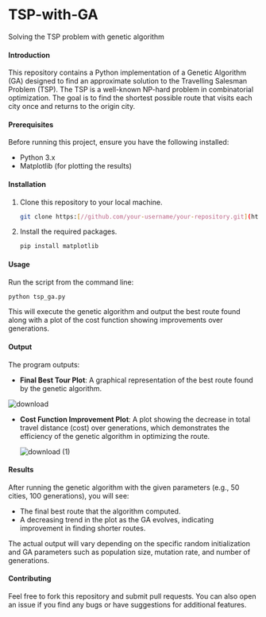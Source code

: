 # TSP-with-GA
 Solving the TSP problem with genetic algorithm
#### Introduction
This repository contains a Python implementation of a Genetic Algorithm (GA) designed to find an approximate solution to the Travelling Salesman Problem (TSP). The TSP is a well-known NP-hard problem in combinatorial optimization. The goal is to find the shortest possible route that visits each city once and returns to the origin city.

#### Prerequisites
Before running this project, ensure you have the following installed:
- Python 3.x
- Matplotlib (for plotting the results)

#### Installation
1. Clone this repository to your local machine.
   ```bash
   git clone https:[//github.com/your-username/your-repository.git](https://github.com/Merfa2001/TSP-with-GA.git)
   ```
2. Install the required packages.
   ```bash
   pip install matplotlib
   ```

#### Usage
Run the script from the command line:
```bash
python tsp_ga.py
```

This will execute the genetic algorithm and output the best route found along with a plot of the cost function showing improvements over generations.

#### Output
The program outputs:
- **Final Best Tour Plot**: A graphical representation of the best route found by the genetic algorithm.
  
![download](https://github.com/Merfa2001/TSP-with-GA/assets/146805956/651617a6-11e3-4116-9e4f-bdb95a50956c)


- **Cost Function Improvement Plot**: A plot showing the decrease in total travel distance (cost) over generations, which demonstrates the efficiency of the genetic algorithm in optimizing the route.
  
  ![download (1)](https://github.com/Merfa2001/TSP-with-GA/assets/146805956/54bb4856-3178-4221-acf9-08dd56b35bc8)



#### Results
After running the genetic algorithm with the given parameters (e.g., 50 cities, 100 generations), you will see:
- The final best route that the algorithm computed.
- A decreasing trend in the plot as the GA evolves, indicating improvement in finding shorter routes.

The actual output will vary depending on the specific random initialization and GA parameters such as population size, mutation rate, and number of generations.

#### Contributing
Feel free to fork this repository and submit pull requests. You can also open an issue if you find any bugs or have suggestions for additional features.
